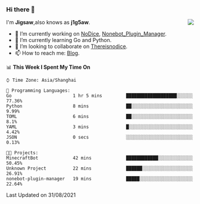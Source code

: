 ### Hi there 👋

<a href="#">
  <img align="right" src="https://github-readme-stats.vercel.app/api?username=j1g5awi&count_private=true&show_icons=true&title_color=80070B&text_color=B3B3B3&bg_color=212121&icon_color=80070B" />
</a>

I'm **Jigsaw**,also knows as **j1g5aw**.

- 🔭 I’m currently working on [NoDice](https://github.com/thereisnodice/nodice2), [Nonebot_Plugin_Manager](https://github.com/Jigsaw111/nonebot_plugin_manager).
- 🌱 I’m currently learning Go and Python.
- 👯 I’m looking to collaborate on [Thereisnodice](https://github.com/thereisnodice).
- 📫 How to reach me: [Blog](https://blog.maddestroyer.xyz/).

<!--START_SECTION:waka-->
📊 **This Week I Spent My Time On** 

```text
⌚︎ Time Zone: Asia/Shanghai

💬 Programming Languages: 
Go                       1 hr 5 mins         ███████████████████░░░░░░   77.36% 
Python                   8 mins              ██░░░░░░░░░░░░░░░░░░░░░░░   9.99% 
TOML                     6 mins              ██░░░░░░░░░░░░░░░░░░░░░░░   8.1% 
YAML                     3 mins              █░░░░░░░░░░░░░░░░░░░░░░░░   4.42% 
JSON                     0 secs              ░░░░░░░░░░░░░░░░░░░░░░░░░   0.13%

🐱‍💻 Projects: 
MinecraftBot             42 mins             ████████████░░░░░░░░░░░░░   50.45% 
Unknown Project          22 mins             ██████░░░░░░░░░░░░░░░░░░░   26.91% 
nonebot-plugin-manager   19 mins             █████░░░░░░░░░░░░░░░░░░░░   22.64%

```


 Last Updated on 31/08/2021
<!--END_SECTION:waka-->
